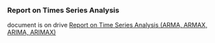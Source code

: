 ### Report on Times Series Analysis

document is on drive [Report on Time Series Analysis (ARMA, ARMAX, ARIMA, ARIMAX)](https://docs.google.com/document/d/1skTg-ZTxof4ZV9ZET3P2bTqk5xncVt6FkxTscZLZBYI/edit?usp=sharing)